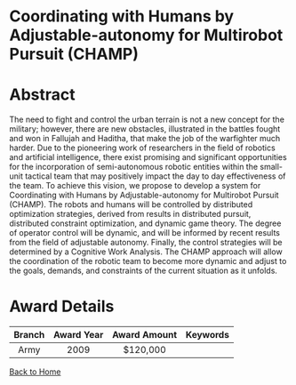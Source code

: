
Coordinating with Humans by Adjustable-autonomy for Multirobot Pursuit (CHAMP)
==============================================================================

# Abstract


The need to fight and control the urban terrain is not a new concept for the military; however, there are new obstacles, illustrated in the battles fought and won in Fallujah and Haditha, that make the job of the warfighter much harder. Due to the pioneering work of researchers in the field of robotics and artificial intelligence, there exist promising and significant opportunities for the incorporation of semi-autonomous robotic entities within the small-unit tactical team that may positively impact the day to day effectiveness of the team. To achieve this vision, we propose to develop a system for Coordinating with Humans by Adjustable-autonomy for Multirobot Pursuit (CHAMP).  The robots and humans will be controlled by distributed optimization strategies, derived from results in distributed pursuit, distributed constraint optimization, and dynamic game theory. The degree of operator control will be dynamic, and will be informed by recent results from the field of adjustable autonomy. Finally, the control strategies will be determined by a Cognitive Work Analysis.  The CHAMP approach will allow the coordination of the robotic team to become more dynamic and adjust to the goals, demands, and constraints of the current situation as it unfolds.  

# Award Details

|Branch|Award Year|Award Amount|Keywords|
| :---: | :---: | :---: | :---: |
|Army|2009|$120,000||
  
  


[Back to Home](https://github.com/chrischow/dod_sbir_awards#980)